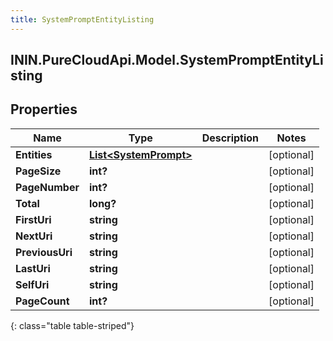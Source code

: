 ```yaml
---
title: SystemPromptEntityListing
---
```

## ININ.PureCloudApi.Model.SystemPromptEntityListing

## Properties

|Name | Type | Description | Notes|
|------------ | ------------- | ------------- | -------------|
| **Entities** | [**List&lt;SystemPrompt&gt;**](SystemPrompt.html) |  | [optional] |
| **PageSize** | **int?** |  | [optional] |
| **PageNumber** | **int?** |  | [optional] |
| **Total** | **long?** |  | [optional] |
| **FirstUri** | **string** |  | [optional] |
| **NextUri** | **string** |  | [optional] |
| **PreviousUri** | **string** |  | [optional] |
| **LastUri** | **string** |  | [optional] |
| **SelfUri** | **string** |  | [optional] |
| **PageCount** | **int?** |  | [optional] |
{: class="table table-striped"}


